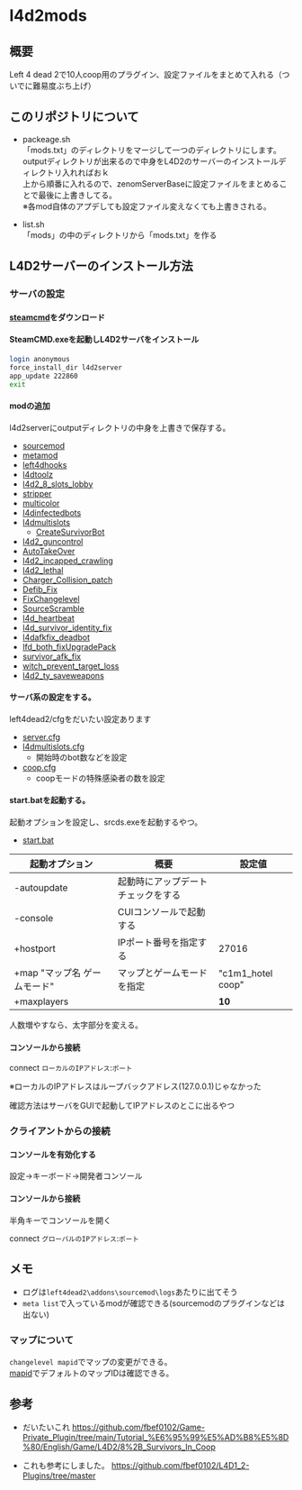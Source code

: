# l4d2mods

## 概要

Left 4 dead 2で10人coop用のプラグイン、設定ファイルをまとめて入れる（ついでに難易度ぶち上げ）

## このリポジトリについて

- packeage.sh  
「mods.txt」のディレクトリをマージして一つのディレクトリにします。  
outputディレクトリが出来るので中身をL4D2のサーバーのインストールディレクトリ入れればおｋ  
上から順番に入れるので、zenomServerBaseに設定ファイルをまとめることで最後に上書きしてる。  
※各mod自体のアプデしても設定ファイル変えなくても上書きされる。

- list.sh  
「mods」の中のディレクトリから「mods.txt」を作る

## L4D2サーバーのインストール方法

### サーバの設定

#### [steamcmd](https://steamcdn-a.akamaihd.net/client/installer/steamcmd.zip)をダウンロード

#### SteamCMD.exeを起動しL4D2サーバをインストール

```bash
login anonymous
force_install_dir l4d2server
app_update 222860
exit
```

#### modの追加

l4d2serverにoutputディレクトリの中身を上書きで保存する。

- [sourcemod](https://www.sourcemod.net/downloads.php)  
- [metamod](https://www.metamodsource.net/downloads.php?branch=stable)  
- [left4dhooks](https://forums.alliedmods.net/showthread.php?t=321696)  
- [l4dtoolz]()  
- [l4d2_8_slots_lobby]()  
- [stripper]()  
- [multicolor]()  
- [l4dinfectedbots]()  
- [l4dmultislots]()  
    - [CreateSurvivorBot]()  
- [l4d2_guncontrol]()  
- [AutoTakeOver]()  
- [l4d2_incapped_crawling]()  
- [l4d2_lethal]()  
- [Charger_Collision_patch]()  
- [Defib_Fix]()  
- [FixChangelevel]()  
- [SourceScramble]()  
- [l4d_heartbeat]()  
- [l4d_survivor_identity_fix]()  
- [l4dafkfix_deadbot]()  
- [lfd_both_fixUpgradePack]()  
- [survivor_afk_fix]()  
- [witch_prevent_target_loss]()  
- [l4d2_ty_saveweapons]()

#### サーバ系の設定をする。
left4dead2/cfgをだいたい設定あります

- [server.cfg](mods/zenomServerBase/cfg/server.cfg)
- [l4dmultislots.cfg](mods/zenomServerBase/cfg/sourcemod/l4dmultislots.cfg)
    - 開始時のbot数などを設定
- [coop.cfg](mods/zenomServerBase/addons/sourcemod/data/l4dinfectedbots/coop.cfg)
    - coopモードの特殊感染者の数を設定

#### start.batを起動する。

起動オプションを設定し、srcds.exeを起動するやつ。

- [start.bat](mods/zenomServerBase/start.bat)

| 起動オプション            | 概要                | 設定値               |
| ------------------ | ----------------- | ----------------- |
| -autoupdate        | 起動時にアップデートチェックをする |                   |
| -console           | CUIコンソールで起動する     |                   |
| +hostport          | IPポート番号を指定する      | 27016             |
| +map "マップ名 ゲームモード" | マップとゲームモードを指定     | "c1m1_hotel coop" |
| +maxplayers        |                   | **10**            |

人数増やすなら、太字部分を変える。

#### コンソールから接続

connect `ローカルのIPアドレス`:`ポート`

※ローカルのIPアドレスはループバックアドレス(127.0.0.1)じゃなかった

確認方法はサーバをGUIで起動してIPアドレスのとこに出るやつ

### クライアントからの接続

#### コンソールを有効化する

設定→キーボード→開発者コンソール

#### コンソールから接続

半角キーでコンソールを開く

connect `グローバルのIPアドレス`:`ポート`

## メモ

- ログは`left4dead2\addons\sourcemod\logs`あたりに出てそう
- `meta list`で入っているmodが確認できる(sourcemodのプラグインなどは出ない)

### マップについて

`changelevel mapid`でマップの変更ができる。   
[mapid](https://commands.gg/l4d2/map)でデフォルトのマップIDは確認できる。

## 参考
- だいたいこれ
https://github.com/fbef0102/Game-Private_Plugin/tree/main/Tutorial_%E6%95%99%E5%AD%B8%E5%8D%80/English/Game/L4D2/8%2B_Survivors_In_Coop

- これも参考にしました。
https://github.com/fbef0102/L4D1_2-Plugins/tree/master


